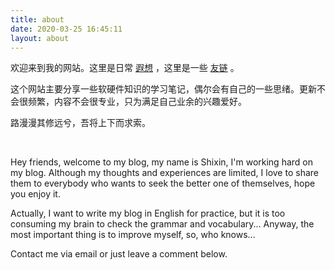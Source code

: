 ```yaml
---
title: about
date: 2020-03-25 16:45:11
layout: about
---
```


欢迎来到我的网站。这里是日常 <a class="btn" href="/rhapsody/" title="不成文的思绪">遐想</a> ，这里是一些 <a class="btn" href="/links/" title="优质博主up主出没">友链</a> 。

这个网站主要分享一些软硬件知识的学习笔记，偶尔会有自己的一些思绪。更新不会很频繁，内容不会很专业，只为满足自己业余的兴趣爱好。

路漫漫其修远兮，吾将上下而求索。


<br/>

Hey friends, welcome to my blog, my name is Shixin, I'm working hard on my blog. Although my thoughts and experiences are limited, I love to share them to everybody who wants to seek the better one of themselves, hope you enjoy it.

Actually, I want to write my blog in English for practice, but it is too consuming my brain to check the grammar and vocabulary... Anyway, the most important thing is to improve myself, so, who knows...

Contact me via email or just leave a comment below.

<br/>